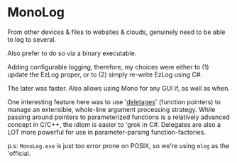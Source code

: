 # MonoLog
From other devices & files to websites & clouds, genuinely need to be able to log to several.

Also prefer to do so via a binary executable.

Adding configurable logging, therefore, my choices were either to (1) update the EzLog proper, or to (2) simply re-write EzLog using C#. 

The later was faster. Also allows using Mono for any GUI if, as well as when.

One interesting feature here was to use '[deletages](https://github.com/soft9000/MonoLog/blob/aac4e9d004b65b6bebb598e6f3ba537ebecec3a7/MonoLog01/ConMain.cs#L22)' (function pointers) to manage an extensible, whole-line argument processing strategy. While passing around pointers to parameterized functions is a relatively advanced concept in C/C++, the idiom is easier to 'grok in C#. Delegates are also a LOT more powerful for use in parameter-parsing function-factories.

p.s: `MonoLog.exe` is just too error prone on POSIX, so we're using `mlog` as the 'official.
